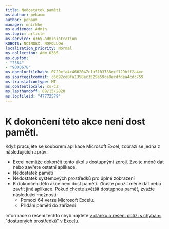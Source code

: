 ```yaml
---
title: Nedostatek paměti
ms.author: pebaum
author: pebaum
manager: mnirkhe
ms.audience: Admin
ms.topic: article
ms.service: o365-administration
ROBOTS: NOINDEX, NOFOLLOW
localization_priority: Normal
ms.collection: Adm_O365
ms.custom:
- "2564"
- "9000678"
ms.openlocfilehash: 0729efa4c4662047c1a5103788ecf129bff2a4ec
ms.sourcegitcommit: c6692ce0fa1358ec3529e59ca0ecdfdea4cdc759
ms.translationtype: MT
ms.contentlocale: cs-CZ
ms.lasthandoff: 09/15/2020
ms.locfileid: "47772579"
---
```

# <a name="there-isnt-enough-memory-to-complete-this-action"></a>K dokončení této akce není dost paměti.

Když pracujete se souborem aplikace Microsoft Excel, zobrazí se jedna z následujících zpráv:

- Excel nemůže dokončit tento úkol s dostupnými zdroji. Zvolte méně dat nebo zavřete ostatní aplikace.
- Nedostatek paměti
- Nedostatek systémových prostředků pro úplné zobrazení
- K dokončení této akce není dost paměti. Zkuste použít méně dat nebo zavřít jiné aplikace. Pokud chcete zvětšit dostupnou paměť, zvažte následující možnosti: 
    - Pomocí 64 verze Microsoft Excelu.
    - Přidání paměti do zařízení

Informace o řešení těchto chyb najdete [v článku o řešení potíží s chybami "dostupných prostředků" v Excelu](https://docs.microsoft.com/office/troubleshoot/excel/available-resources-errors).